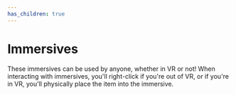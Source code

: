 ```yaml
---
has_children: true
---
```


# Immersives

These immersives can be used by anyone, whether in VR or not! When interacting with immersives, you'll right-click if you're out of VR, or if you're in VR, you'll physically place the item into the immersive.